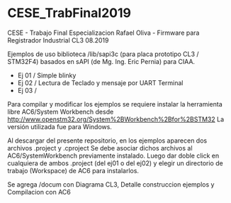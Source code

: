 # CESE_TrabFinal2019
CESE - Trabajo Final Especializacion Rafael Oliva - Firmware para Registrador Industrial CL3 08.2019

Ejemplos de uso biblioteca /lib/sapi3c (para placa prototipo CL3 / STM32F4) basados en sAPI  (de Mg. Ing. Eric Pernia) para CIAA.
- Ej 01 / Simple blinky 
- Ej 02 / Lectura de Teclado y mensaje por UART Terminal
- Ej 03 / 

Para compilar y modificar los ejemplos se requiere instalar la herramienta libre AC6/System Workbench desde 
http://www.openstm32.org/System%2BWorkbench%2Bfor%2BSTM32
La versión utilizada fue para Windows.

Al descargar del presente repositorio, en los ejemplos aparecen dos archivos .project y .cproject
Se debe asociar dichos archivos al AC6/SystemWorkbench previamente instalado. Luego dar doble click en 
cualquiera de ambos .project (del ej01 o del ej02) y elegir un directorio de trabajo (Workspace) de AC6
para instalarlos.

Se agrega /docum con Diagrama CL3, Detalle construccion ejemplos y Compilacion con AC6
